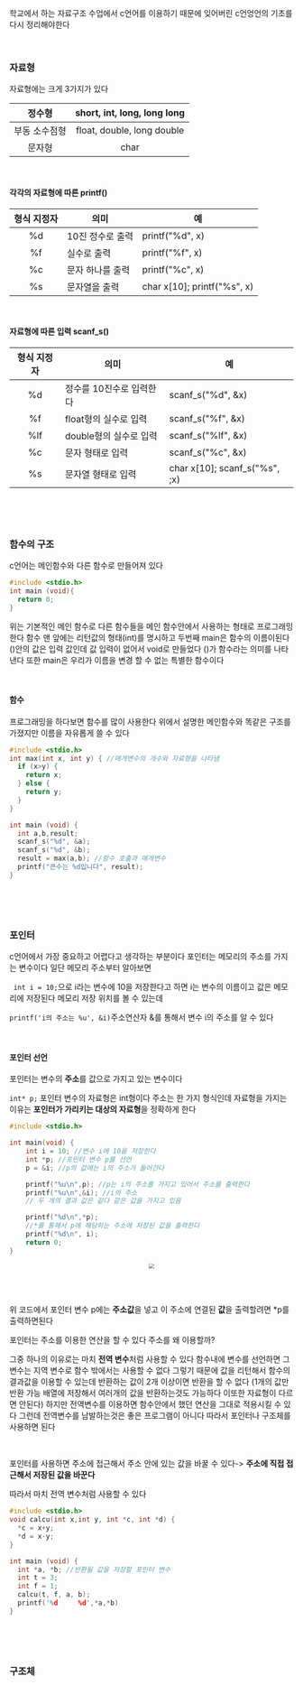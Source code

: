 학교에서 하는 자료구조 수업에서 c언어를 이용하기 때문에 잊어버린 c언엉언의 기초를 다시 정리해야한다

&nbsp;

### 자료형

자료형에는 크게 3가지가 있다

|    정수형     | short,  int, long, long long |
| :-----------: | :--------------------------: |
| 부동 소수점형 |  float, double, long double  |
|    문자형     |             char             |

&nbsp;

#### 각각의 자료형에 따른 printf()

| 형식 지정자 | 의미             | 예                          |
| :---------: | ---------------- | --------------------------- |
|     %d      | 10진 정수로 출력 | printf("%d", x)             |
|     %f      | 실수로 출력      | printf("%f", x)             |
|     %c      | 문자 하나를 출력 | printf("%c", x)             |
|     %s      | 문자열을 출력    | char x[10]; printf("%s", x) |

&nbsp;

#### 자료형에 따른 입력 scanf_s()

| 형식 지정자 | 의미                     | 예                            |
| :---------: | ------------------------ | ----------------------------- |
|     %d      | 정수를 10진수로 입력한다 | scanf_s("%d", &x)             |
|     %f      | float형의 실수로 입력    | scanf_s("%f", &x)             |
|     %lf     | double형의 실수로 입력   | scanf_s("%lf", &x)            |
|     %c      | 문자 형태로 입력         | scanf_s("%c", &x)             |
|     %s      | 문자열 형태로 입력       | char x[10]; scanf_s("%s", ;x) |

&nbsp;

&nbsp;

### 함수의 구조

c언어는 메인함수와 다른 함수로 만들어져 있다

``` c
#include <stdio.h>
int main (void){
  return 0;
}
```

위는 기본적인 메인 함수로 다른 함수들을 메인 함수안에서 사용하는 형태로 프로그래밍한다 함수 맨 앞에는 리턴값의 형태(int)를 명시하고 두번째 main은 함수의 이름이된다 ()안의 값은 입력 값인데 값 입력이 없어서 void로 만들었다 ()가 함수라는 의미를 나타낸다 또한 main은 우리가 이름을 변경 할 수 없는 특별한 함수이다

&nbsp;

#### 함수

프로그래밍을 하다보면 함수를 많이 사용한다 위에서 설명한 메인함수와 똑같은 구조를 가졌지만 이름을 자유롭게 쓸 수 있다

``` c
#include <stdio.h>
int max(int x, int y) { //매개변수의 개수와 자료형을 나타냄
  if (x>y) {
    return x;
  } else {
    return y;
  }
}

int main (void) {
  int a,b,result;
  scanf_s("%d", &a);
  scanf_s("%d", &b);
  result = max(a,b); //함수 호출과 매개변수
  printf("큰수는 %d입니다", result); 
}
```

 &nbsp;

&nbsp;

### 포인터

c언어에서 가장 중요하고 어렵다고 생각하는 부분이다 포인터는 메모리의 주소를 가지는 변수이다 일단 메모리 주소부터 알아보면

` int i = 10;`으로 i라는 변수에 10을 저장한다고 하면 i는 변수의 이름이고 값은 메모리에 저장된다 메모리 저장 위치를 볼 수 있는데

`printf('i의 주소는 %u', &i)`주소연산자 &를 통해서 변수 i의 주소를 알 수 있다

&nbsp;

#### 포인터 선언

포인터는 변수의 **주소**를 값으로 가지고 있는 변수이다 

`int* p;` 포인터 변수의 자료형은 int형이다 주소는 한 가지 형식인데 자료형을 가지는 이유는 **포인터가 가리키는 대상의 자료형**을 정확하게 한다 

``` c
#include <stdio.h>

int main(void) {
    int i = 10; //변수 i에 10을 저장한다
    int *p; //포인터 변수 p를 선언 
    p = &i; //p의 값에는 i의 주소가 들어간다

    printf("%u\n",p); //p는 i의 주소를 가지고 있어서 주소를 출력한다
    printf("%u\n",&i); //i의 주소
    // 두 개의 결과 값은 같다 같은 값을 가지고 있음

    printf("%d\n",*p);
    //*를 통해서 p에 해당하는 주소에 저장된 값을 출력한다
    printf("%d\n", i);
    return 0;
}
```

<center>
<img src="https://user-images.githubusercontent.com/80758613/230293587-fb8786be-7541-46d1-a56d-9b73b2653ff8.png" style="zoom:60%;">
</center>&nbsp;

&nbsp;

위 코드에서 포인터 변수 p에는 **주소값**을 넣고 이 주소에 연결된 **값**을 출력할려면 *p를 출력하면된다

포인터는 주소를 이용한 연산을 할 수 있다 주소를 왜 이용할까?

그중 하나의 이유로는 마치 **전역 변수**처럼 사용할 수 있다 함수내에 변수를 선언하면 그 변수는 지역 변수로 함수 밖에서는 사용할 수 없다 그렇기 때문에 값을 리턴해서 함수의 결과값을 이용할 수 있는데 반환하는 값이 2개 이상이면 반환을 할 수 없다 (1개의 값만 반환 가능 배열에 저장해서 여러개의 값을 반환하는것도 가능하다 이또한 자료형이 다르면 안된다) 하지만 전역변수를 이용하면 함수안에서 했던 연산을 그대로 적용시킬 수 있다 그런데 전역변수를 남발하는것은 좋은 프로그램이 아니다 따라서 포인터나 구조체를 사용하면 된다

&nbsp;

포인터를 사용하면 주소에 접근해서 주소 안에 있는 값을 바꿀 수 있다-> **주소에 직접 접근해서 저장된 값을 바꾼다**

따라서 마치 전역 변수처럼 사용할 수 있다

``` c
#include <stdio.h>
void calcu(int x,int y, int *c, int *d) {
  *c = x+y;
  *d = x-y;
}

int main (void) {
  int *a, *b; //반환될 값을 저장할 포인터 변수
  int t = 3;
  int f = 1;
  calcu(t, f, a, b);
  printf('%d     %d',*a,*b)
}
```

&nbsp;

&nbsp;

### 구조체

